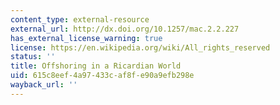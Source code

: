 ```yaml
---
content_type: external-resource
external_url: http://dx.doi.org/10.1257/mac.2.2.227
has_external_license_warning: true
license: https://en.wikipedia.org/wiki/All_rights_reserved
status: ''
title: Offshoring in a Ricardian World
uid: 615c8eef-4a97-433c-af8f-e90a9efb298e
wayback_url: ''
---
```

